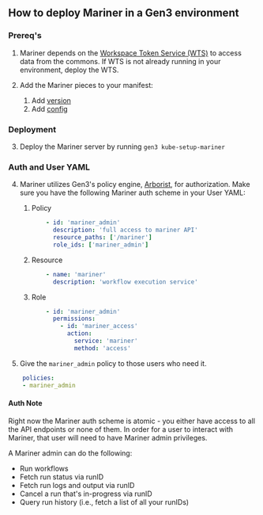## How to deploy Mariner in a Gen3 environment

### Prereq's

1. Mariner depends on the [Workspace Token Service (WTS)](https://github.com/uc-cdis/workspace-token-service)
to access data from the commons.
If WTS is not already running in your environment, deploy the WTS.

2. Add the Mariner pieces to your manifest:
    1. Add [version](https://github.com/uc-cdis/gitops-dev/blob/78ce75e69c786bbdda629c6c8d76a17476c2084a/mattgarvin1.planx-pla.net/manifest.json#L19)
    2. Add [config](https://github.com/uc-cdis/gitops-dev/blob/78ce75e69c786bbdda629c6c8d76a17476c2084a/mattgarvin1.planx-pla.net/manifest.json#L183-L292)

### Deployment

3. Deploy the Mariner server by running `gen3 kube-setup-mariner`

### Auth and User YAML

4. Mariner utilizes Gen3's policy engine, [Arborist](https://github.com/uc-cdis/arborist), for authorization. Make sure you have the following Mariner auth scheme in your User YAML:
    1. Policy
        ```yaml
            - id: 'mariner_admin'
              description: 'full access to mariner API'
              resource_paths: ['/mariner']
              role_ids: ['mariner_admin']
        ```
    2. Resource
        ```yaml
            - name: 'mariner'
              description: 'workflow execution service'
        ```
    3. Role
        ```yaml
            - id: 'mariner_admin'
              permissions:
                - id: 'mariner_access'
                  action:
                    service: 'mariner'
                    method: 'access'
        ```

5. Give the `mariner_admin` policy to those users who need it.
```yaml
    policies:
    - mariner_admin
```

#### Auth Note

Right now the Mariner auth scheme is atomic - you
either have access to all the API endpoints or none of them.
In order for a user to interact with Mariner, that user will need to have Mariner admin privileges.

A Mariner admin can do the following:
  - Run workflows
  - Fetch run status via runID
  - Fetch run logs and output via runID
  - Cancel a run that's in-progress via runID
  - Query run history (i.e., fetch a list of all your runIDs)
